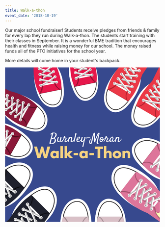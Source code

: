 ```yaml
---
title: Walk-a-thon
event_date: '2018-10-19'
---
```

Our major school fundraiser! Students receive pledges from friends & family for every lap they run during Walk-a-thon. The students start training with their classes in September. It is a wonderful BME tradition that encourages health and fitness while raising money for our school. The money raised funds all of the PTO initiatives for the school year.

More details will come home in your student's backpack. 

![](/uploads/walkathon.png)
